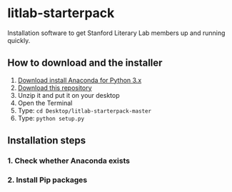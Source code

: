 # litlab-starterpack

Installation software to get Stanford Literary Lab members up and running quickly.

## How to download and the installer

1. [Download install Anaconda for Python 3.x](https://anaconda.com/distribution)
2. [Download this repository](https://github.com/quadrismegistus/litlab-starterpack/archive/master.zip)
3. Unzip it and put it on your desktop
3. Open the Terminal
4. Type: `cd Desktop/litlab-starterpack-master`
5. Type: `python setup.py`


## Installation steps


### 1. Check whether Anaconda exists


### 2. Install Pip packages
